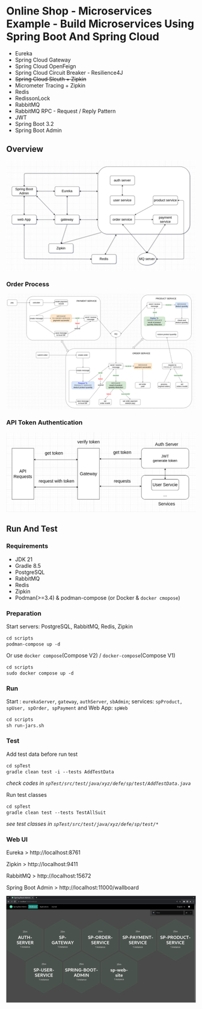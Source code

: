# Online Shop - Microservices Example - Build Microservices Using Spring Boot And Spring Cloud

- Eureka
- Spring Cloud Gateway
- Spring Cloud OpenFeign
- Spring Cloud Circuit Breaker - Resilience4J
- ~~Spring Cloud Sleuth + Zipkin~~  
- Micrometer Tracing + Zipkin  
- Redis
- RedissonLock  
- RabbitMQ
- RabbitMQ RPC - Request / Reply Pattern
- JWT
- Spring Boot 3.2
- Spring Boot Admin

## Overview

![Overview](./images/sp-overview.png)  

### Order Process

![Order Process](./images/order-process.png)

### API Token Authentication

![API Token Authentication](./images/sp-token-authentication.png)

## Run And Test

### Requirements

- JDK 21
- Gradle 8.5
- PostgreSQL
- RabbitMQ
- Redis
- Zipkin
- Podman(>=3.4) & podman-compose (or Docker & `docker cmopose`)

### Preparation

Start servers: PostgreSQL, RabbitMQ, Redis, Zipkin

```shell
cd scripts
podman-compose up -d
```

Or use `docker compose`(Compose V2) / `docker-compose`(Compose V1)

```shell
cd scripts
sudo docker compose up -d
```

### Run

Start : `eurekaServer`, `gateway`, `authServer`, `sbAdmin`;  services: `spProduct, spUser, spOrder, spPayment` and Web App: `spWeb`

```shell
cd scripts
sh run-jars.sh
```

### Test

Add test data before run test

```shell
cd spTest
gradle clean test -i --tests AddTestData
```
*check codes  in `spTest/src/test/java/xyz/defe/sp/test/AddTestData.java`*    

Run test classes

```shell
cd spTest
gradle clean test --tests TestAllSuit
```
*see test classes in `spTest/src/test/java/xyz/defe/sp/test/*`*

### Web UI

Eureka > http://localhost:8761  

Zipkin > http://localhost:9411  

RabbitMQ > http://localhost:15672  

Spring Boot Admin > http://localhost:11000/wallboard  

![Spring Boot Admin Overview](./images/sbAdmin-overview.png)
